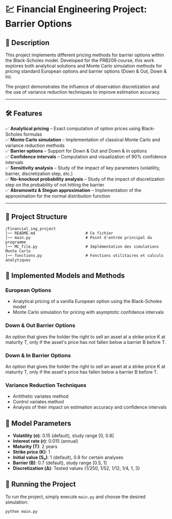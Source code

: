 # 💹 Financial Engineering Project: Barrier Options

## 📌 Description
This project implements different pricing methods for barrier options within the Black-Scholes model. Developed for the PRB209 course, this work explores both analytical solutions and Monte Carlo simulation methods for pricing standard European options and barrier options (Down & Out, Down & In).

The project demonstrates the influence of observation discretization and the use of variance reduction techniques to improve estimation accuracy.

---

## 🛠️ Features
✅ **Analytical pricing** – Exact computation of option prices using Black-Scholes formulas  
✅ **Monte Carlo simulation** – Implementation of classical Monte Carlo and variance reduction methods  
✅ **Barrier options** – Support for Down & Out and Down & In options  
✅ **Confidence intervals** – Computation and visualization of 90% confidence intervals  
✅ **Sensitivity analysis** – Study of the impact of key parameters (volatility, barrier, discretization step, etc.)  
✅ **No-knockout probability analysis** – Study of the impact of discretization step on the probability of not hitting the barrier  
✅ **Abramowitz & Stegun approximation** – Implementation of the approximation for the normal distribution function  

---

## 📂 Project Structure

```
/Financial_ing_project
│── README.md                      # Ce fichier
│── main.py                        # Point d'entrée principal du programme
│── MC_file.py                     # Implémentation des simulations Monte Carlo
│── fonctions.py                   # Fonctions utilitaires et calculs analytiques
```


## 🧠 Implemented Models and Methods

### European Options
- Analytical pricing of a vanilla European option using the Black-Scholes model
- Monte Carlo simulation for pricing with asymptotic confidence intervals

### Down & Out Barrier Options
An option that gives the holder the right to sell an asset at a strike price K at maturity T, only if the asset's price has not fallen below a barrier B before T.

### Down & In Barrier Options
An option that gives the holder the right to sell an asset at a strike price K at maturity T, only if the asset's price has fallen below a barrier B before T.

### Variance Reduction Techniques
- Antithetic variates method  
- Control variates method  
- Analysis of their impact on estimation accuracy and confidence intervals

## 🔢 Model Parameters
- **Volatility (σ)**: 0.15 (default), study range [0, 0.8]  
- **Interest rate (r)**: 0.015 (annual)  
- **Maturity (T)**: 2 years  
- **Strike price (K)**: 1  
- **Initial value (S₀)**: 1 (default), 0.8 for certain analyses  
- **Barrier (B)**: 0.7 (default), study range [0.5, 1]  
- **Discretization (Δ)**: Tested values {1/250, 1/52, 1/12, 1/4, 1, 3}  

## 🚀 Running the Project
To run the project, simply execute `main.py` and choose the desired simulation:
```bash
python main.py

